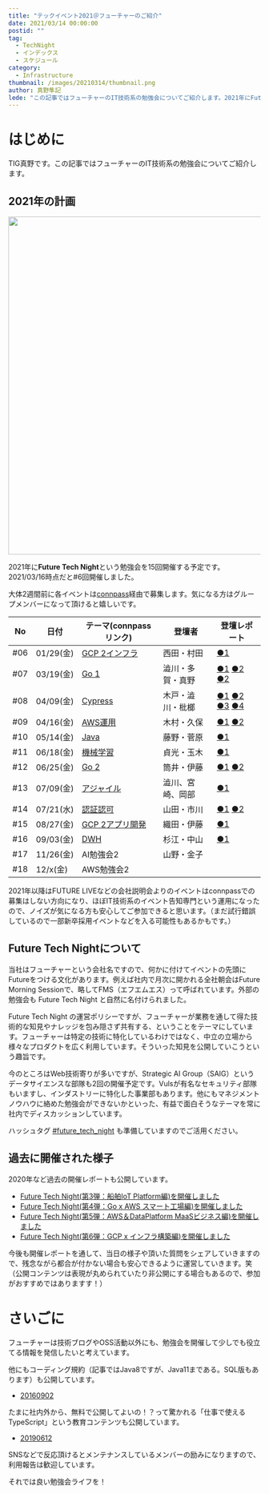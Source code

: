 ```yaml
---
title: "テックイベント2021＠フューチャーのご紹介"
date: 2021/03/14 00:00:00
postid: ""
tag:
  - TechNight
  - インデックス
  - スケジュール
category:
  - Infrastructure
thumbnail: /images/20210314/thumbnail.png
author: 真野隼記
lede: "この記事ではフューチャーのIT技術系の勉強会についてご紹介します。2021年にFuture Tech Nightという勉強会を15回開催する予定で..."
---
```

# はじめに

TIG真野です。この記事ではフューチャーのIT技術系の勉強会についてご紹介します。

## 2021年の計画

<img src="/images/20210314/space-1951858_1280.png" alt="" width="1200" height="675" title="Onur Ömer YavuzによるPixabayからの画像" loading="lazy">

2021年に**Future Tech Night**という勉強会を15回開催する予定です。2021/03/16時点だと#6回開催しました。

大体2週間前に各イベントは[connpass](https://future.connpass.com/)経由で募集します。気になる方はグループメンバーになって頂けると嬉しいです。

| No  | 日付      | テーマ(connpassリンク)  | 登壇者            | 登壇レポート                                       |
|-----|-----------|-------------------------|---------------- |---------------------------------------------------|
| #06 | 01/29(金) | [GCP 2インフラ][GCP1]   | 西田・村田        | [●1][0306]                                        |
| #07 | 03/19(金) | [Go 1][Go1]             |澁川・多賀・真野   | [●1][0427a] [●2][0427b] [●2][0427c]               |
| #08 | 04/09(金) | [Cypress][Cypress]      | 木戸・澁川・枇榔  | [●1][0428a] [●2][0428b] [●3][0428c] [●4][0428d]  |
| #09 | 04/16(金) | [AWS運用][AWS運用]      | 木村・久保       | [●1][0527a] [●2][0608a]                            |
| #10 | 05/14(金) | [Java][Java]            | 藤野・菅原      | [●1][0630a]                                         |
| #11 | 06/18(金) | [機械学習][機械学習]    | 貞光・玉木        | [●1][0719a]                                        |
| #12 | 06/25(金) | [Go 2][Go2]             | 筒井・伊藤        | [●1][0713a] [●2][0716a]                            |
| #13 | 07/09(金) | [アジャイル][アジャイル] | 澁川、宮崎、岡部 | [●1][0804b]                                        |
| #14 | 07/21(水) | [認証認可][認証認可]    | 山田・市川        | [●1][0811b] [●2][0812b]                             |
| #15 | 08/27(金) | [GCP 2アプリ開発][GCP2] | 織田・伊藤       | [●1][0910a]                                        |
| #16 | 09/03(金) | [DWH][DWH]              | 杉江・中山      | [●1][1005b]                                         |
| #17 | 11/26(金) | AI勉強会2               | 山野・金子       |                                                      |
| #18 | 12/x(金)  | AWS勉強会2              |                 |                                                      |

[GCP1]:https://future.connpass.com/event/201478/
[Go1]:https://future.connpass.com/event/206387/
[Cypress]:https://future.connpass.com/event/208056/
[AWS運用]:https://future.connpass.com/event/209778/
[Java]:https://future.connpass.com/event/211765/
[機械学習]:https://future.connpass.com/event/215117/
[Go2]:https://future.connpass.com/event/216081/
[アジャイル]:https://future.connpass.com/event/217290/
[認証認可]:https://future.connpass.com/event/218520/
[GCP2]:https://future.connpass.com/event/220822/
[DWH]:https://future.connpass.com/event/222633/

[0306]: /articles/20210306/
[0427a]: /articles/20210427a/
[0427b]: /articles/20210427b/
[0427c]: /articles/20210427c/
[0428a]: /articles/20210428a/
[0428b]: /articles/20210428b/
[0428c]: /articles/20210428c/
[0428d]: /articles/20210428d/
[0527a]: /articles/20210527a/
[0608a]: /articles/20210608a/
[0630a]: /articles/20210630a/
[0630a]: /articles/20210630a/
[0719a]: /articles/20210719a/
[0713a]: /articles/20210713a/
[0716a]: /articles/20210716a/
[0804b]: /articles/20210804b/
[0811b]: /articles/20210811b/
[0811b]: /articles/20210811b/
[0812b]: /articles/20210812b/
[0910a]: /articles/20210910a/
[1005b]: /articles/20211005b/

2021年以降はFUTURE LIVEなどの会社説明会よりのイベントはconnpassでの募集はしない方向になり、ほぼIT技術系のイベント告知専門という運用になったので、ノイズが気になる方も安心してご参加できると思います。（まだ試行錯誤しているので一部新卒採用イベントなどを入る可能性もあるかもです。）


## Future Tech Nightについて

当社はフューチャーという会社名ですので、何かに付けてイベントの先頭にFutureをつける文化があります。例えば社内で月次に開かれる全社朝会はFuture Morning Sessionで、略してFMS（エフエムエス）って呼ばれています。外部の勉強会も Future Tech Night と自然に名付けられました。

Future Tech Night の運営ポリシーですが、フューチャーが業務を通して得た技術的な知見やナレッジを包み隠さず共有する、ということをテーマにしています。フューチャーは特定の技術に特化しているわけではなく、中立の立場から様々なプロダクトを広く利用しています。そういった知見を公開していこうという趣旨です。

今のところはWeb技術寄りが多いですが、Strategic AI Group（SAIG）というデータサイエンスな部隊も2回の開催予定です。Vulsが有名なセキュリティ部隊もいますし、インダストリーに特化した事業部もあります。他にもマネジメントノウハウに絡めた勉強会ができないかといった、有益で面白そうなテーマを常に社内でディスカッションしています。

ハッシュタグ [#future_tech_night](https://twitter.com/search?q=%23future_tech_night) も準備していますのでご活用ください。
## 過去に開催された様子

2020年など過去の開催レポートも公開しています。

* [Future Tech Night(第3弾：船舶IoT Platform編)を開催しました](/articles/20210128/)
* [Future Tech Night(第4弾：Go x AWS スマート工場編)を開催しました](/articles/20200925/)
* [Future Tech Night(第5弾：AWS＆DataPlatform MaaSビジネス編)を開催しました](/articles/20201228/)
* [Future Tech Night(第6弾：GCP x インフラ構築編)を開催しました ](/articles/20210306/)

今後も開催レポートを通して、当日の様子や頂いた質問をシェアしていきますので、残念ながら都合が付かない場合も安心できるように運営していきます。笑　（公開コンテンツは表現が丸められていたり非公開にする場合もあるので、参加がおすすめではありますす！）

# さいごに

フューチャーは技術ブログやOSS活動以外にも、勉強会を開催して少しでも役立てる情報を発信したいと考えています。

他にもコーディング規約（記事ではJava8ですが、Java11まである。SQL版もあります）も公開しています。

* [20160902](/articles/20160902/)

たまに社内外から、無料で公開してよいの！？って驚かれる「仕事で使えるTypeScript」という教育コンテンツも公開しています。

* [20190612](/articles/20190612/)


SNSなどで反応頂けるとメンテナンスしているメンバーの励みになりますので、利用報告は歓迎しています。

それでは良い勉強会ライフを！
